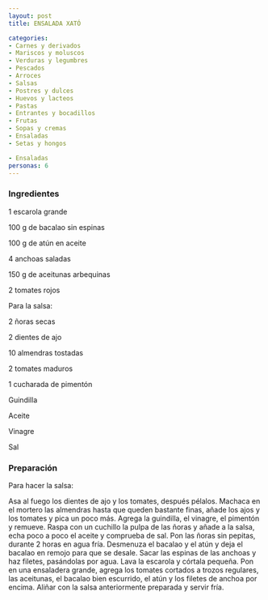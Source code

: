 ```yaml
---
layout: post
title: ENSALADA XATÓ

categories:
- Carnes y derivados
- Mariscos y moluscos
- Verduras y legumbres
- Pescados
- Arroces
- Salsas
- Postres y dulces
- Huevos y lacteos
- Pastas
- Entrantes y bocadillos
- Frutas
- Sopas y cremas
- Ensaladas
- Setas y hongos

- Ensaladas
personas: 6 
---
```


<h3>Ingredientes</h3>
1 escarola grande

100 g de bacalao sin espinas

100 g de atún en aceite

4 anchoas saladas

150 g de aceitunas arbequinas

2 tomates rojos

Para la salsa:

2 ñoras secas

2 dientes de ajo

10 almendras tostadas

2 tomates maduros

1 cucharada de pimentón

Guindilla

Aceite

Vinagre

Sal

<h3>Preparación</h3>
Para hacer la salsa:

Asa al fuego los dientes de ajo y los tomates, después pélalos. Machaca en el mortero las almendras hasta que queden bastante finas, añade los ajos y los tomates y pica un poco más. Agrega la guindilla, el vinagre, el pimentón y remueve. Raspa con un cuchillo la pulpa de las ñoras y añade a la salsa, echa poco a poco el aceite y comprueba de sal. Pon las ñoras sin pepitas, durante 2 horas en agua fría. Desmenuza el bacalao y el atún y deja el bacalao en remojo para que se desale. Sacar las espinas de las anchoas y haz filetes, pasándolas por agua. Lava la escarola y córtala pequeña. Pon en una ensaladera grande, agrega los tomates cortados a trozos regulares, las aceitunas, el bacalao bien escurrido, el atún y los filetes de anchoa por encima. Aliñar con la salsa anteriormente preparada y servir fría.

